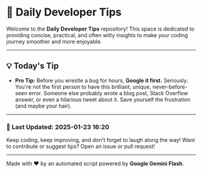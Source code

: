 
# 🌟 Daily Developer Tips

Welcome to the **Daily Developer Tips** repository! This space is dedicated to providing concise, practical, and often witty insights to make your coding journey smoother and more enjoyable.

---

## 💡 Today's Tip

- **Pro Tip:**  Before you wrestle a bug for hours,  **Google it first.**  Seriously.  You're not the first person to have this brilliant, unique, never-before-seen error.  Someone else probably wrote a blog post, Stack Overflow answer, or even a hilarious tweet about it. Save yourself the frustration (and maybe your hair).

---

### 📅 Last Updated: 2025-01-23 16:20

Keep coding, keep improving, and don't forget to laugh along the way! Want to contribute or suggest tips? Open an issue or pull request!

---

Made with ❤️ by an automated script powered by **Google Gemini Flash**.
